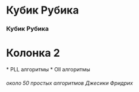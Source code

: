 # Кубик Рубика
<div class="container">
  <div class="row">
    <div class="col-xs-6 col1">
      <h3>Кубик Рубика</h3>
    </div>
    <div class="col-xs-6 col2">
      <h1>Колонка 2</h1>
    </div>
  </div>
 </div>
* PLL алгоритмы
* Oll алгоритмы





<h6 50> около 50 простых алгоритмов Джесики Фридрих
